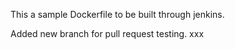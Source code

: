 This a sample Dockerfile to be built through jenkins.

Added new branch for pull request testing. xxx
